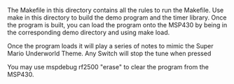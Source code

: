 The Makefile in this directory contains all the rules to run the Makefile.
Use make in this directory to build the demo program and the timer
library. Once the program is built, you can load the program onto the MSP430
by being in the corresponding demo directory and using make load.

Once the program loads it will play a series of notes to mimic the Super Mario
Underworld Theme. Any Switch will stop the tune when pressed 

You may use mspdebug rf2500 "erase" to clear the program from the MSP430.
